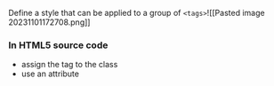 Define a style that can be applied to a group of `<tags>`![[Pasted image 20231101172708.png]]

### In HTML5 source code
- assign the tag to the class
- use an attribute
